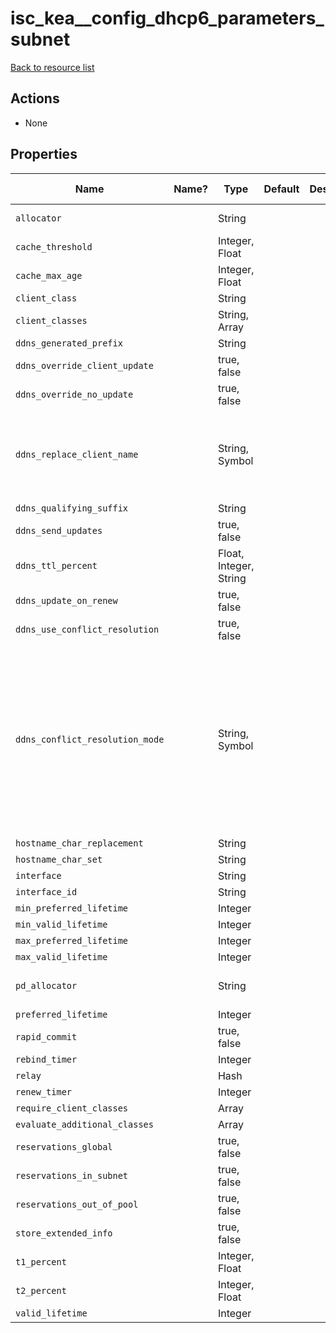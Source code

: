 # isc_kea__config_dhcp6_parameters_subnet

[Back to resource list](../README.md#resources)

## Actions

- None

## Properties

| Name                            | Name? | Type                   | Default | Description | Allowed Values                                                                         |
| ------------------------------- | ----- | ---------------------- | ------- | ----------- | -------------------------------------------------------------------------------------- |
| `allocator`                     |       | String                 |         |             | iterative, random                                                                      |
| `cache_threshold`               |       | Integer, Float         |         |             |                                                                                        |
| `cache_max_age`                 |       | Integer, Float         |         |             |                                                                                        |
| `client_class`                  |       | String                 |         |             |                                                                                        |
| `client_classes`                |       | String, Array          |         |             |                                                                                        |
| `ddns_generated_prefix`         |       | String                 |         |             |                                                                                        |
| `ddns_override_client_update`   |       | true, false            |         |             |                                                                                        |
| `ddns_override_no_update`       |       | true, false            |         |             |                                                                                        |
| `ddns_replace_client_name`      |       | String, Symbol         |         |             | never, always, when-present, when-not-present                                          |
| `ddns_qualifying_suffix`        |       | String                 |         |             |                                                                                        |
| `ddns_send_updates`             |       | true, false            |         |             |                                                                                        |
| `ddns_ttl_percent`              |       | Float, Integer, String |         |             |                                                                                        |
| `ddns_update_on_renew`          |       | true, false            |         |             |                                                                                        |
| `ddns_use_conflict_resolution`  |       | true, false            |         |             |                                                                                        |
| `ddns_conflict_resolution_mode` |       | String, Symbol         |         |             | check-with-dhcid, no-check-with-dhcid, check-exists-with-dhcid, no-check-without-dhcid |
| `hostname_char_replacement`     |       | String                 |         |             |                                                                                        |
| `hostname_char_set`             |       | String                 |         |             |                                                                                        |
| `interface`                     |       | String                 |         |             |                                                                                        |
| `interface_id`                  |       | String                 |         |             |                                                                                        |
| `min_preferred_lifetime`        |       | Integer                |         |             |                                                                                        |
| `min_valid_lifetime`            |       | Integer                |         |             |                                                                                        |
| `max_preferred_lifetime`        |       | Integer                |         |             |                                                                                        |
| `max_valid_lifetime`            |       | Integer                |         |             |                                                                                        |
| `pd_allocator`                  |       | String                 |         |             | iterative, random, flq                                                                 |
| `preferred_lifetime`            |       | Integer                |         |             |                                                                                        |
| `rapid_commit`                  |       | true, false            |         |             |                                                                                        |
| `rebind_timer`                  |       | Integer                |         |             |                                                                                        |
| `relay`                         |       | Hash                   |         |             |                                                                                        |
| `renew_timer`                   |       | Integer                |         |             |                                                                                        |
| `require_client_classes`        |       | Array                  |         |             |                                                                                        |
| `evaluate_additional_classes`   |       | Array                  |         |             |                                                                                        |
| `reservations_global`           |       | true, false            |         |             |                                                                                        |
| `reservations_in_subnet`        |       | true, false            |         |             |                                                                                        |
| `reservations_out_of_pool`      |       | true, false            |         |             |                                                                                        |
| `store_extended_info`           |       | true, false            |         |             |                                                                                        |
| `t1_percent`                    |       | Integer, Float         |         |             |                                                                                        |
| `t2_percent`                    |       | Integer, Float         |         |             |                                                                                        |
| `valid_lifetime`                |       | Integer                |         |             |                                                                                        |
